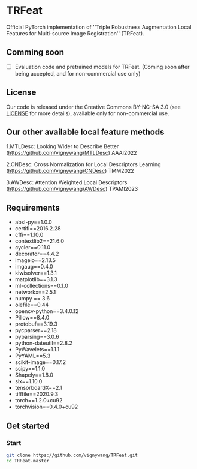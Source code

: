 # TRFeat
Official PyTorch implementation of ''Triple Robustness Augmentation Local Features for Multi-source Image Registration'' (TRFeat). 


## Comming soon

- [ ] Evaluation code and pretrained models for TRFeat. (Coming soon after being accepted, and for non-commercial use only)


## License
Our code is released under the Creative Commons BY-NC-SA 3.0 (see [LICENSE](LICENSE) for more details), available only for non-commercial use.

## Our other available local feature methods

1.MTLDesc: Looking Wider to Describe Better  (https://github.com/vignywang/MTLDesc) AAAI2022

2.CNDesc: Cross Normalization for Local Descriptors Learning (https://github.com/vignywang/CNDesc) TMM2022

3.AWDesc: Attention Weighted Local Descriptors (https://github.com/vignywang/AWDesc) TPAMI2023

## Requirements  
  - absl-py==1.0.0
  - certifi==2016.2.28
  - cffi==1.10.0
  - contextlib2==21.6.0
  - cycler==0.11.0
  - decorator==4.4.2
  - imageio==2.13.5
  - imgaug==0.4.0
  - kiwisolver==1.3.1
  - matplotlib==3.1.3
  - ml-collections==0.1.0
  - networkx==2.5.1
  - numpy == 3.6
  - olefile==0.44
  - opencv-python==3.4.0.12
  - Pillow==8.4.0
  - protobuf==3.19.3
  - pycparser==2.18
  - pyparsing==3.0.6
  - python-dateutil==2.8.2
  - PyWavelets==1.1.1
  - PyYAML==5.3
  - scikit-image==0.17.2
  - scipy==1.1.0
  - Shapely==1.8.0
  - six==1.10.0
  - tensorboardX==2.1
  - tifffile==2020.9.3
  - torch==1.2.0+cu92
  - torchvision==0.4.0+cu92
  
## Get started

### Start

```bash  
git clone https://github.com/vignywang/TRFeat.git
cd TRFeat-master
```
